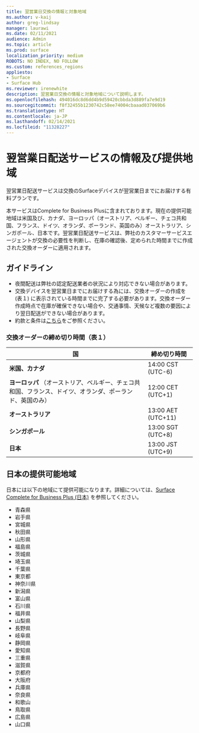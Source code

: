```yaml
---
title: 翌営業日交換の情報と対象地域
ms.author: v-kaij
author: greg-lindsay
manager: laurawi
ms.date: 02/11/2021
audience: Admin
ms.topic: article
ms.prod: surface
localization_priority: medium
ROBOTS: NO INDEX, NO FOLLOW
ms.custom: references_regions
appliesto:
- Surface
- Surface Hub
ms.reviewer: irenewhite
description: 翌営業日交換の情報と対象地域について説明します。
ms.openlocfilehash: 494016dc8d6dd4b9d59420cbbda3d889fa7e9d19
ms.sourcegitcommit: f8f32455b1230742c58ee74004cbaaad037069b6
ms.translationtype: HT
ms.contentlocale: ja-JP
ms.lasthandoff: 02/14/2021
ms.locfileid: "11328227"
---
```

# 翌営業日配送サービスの情報及び提供地域 

翌営業日配送サービスは交換のSurfaceデバイスが翌営業日までにお届けする有料プランです。 

本サービスはComplete for Business Plusに含まれております。現在の提供可能地域は米国及び、カナダ、ヨーロッパ（オーストリア、ベルギー、チェコ共和国、フランス、ドイツ、オランダ、ポーランド、英国のみ）オーストラリア、シンガポール、日本です。翌営業日配送サービスは、弊社のカスタマーサービスエージェントが交換の必要性を判断し、在庫の確認後、定められた時間までに作成された交換オーダーに適用されます。

## ガイドライン

- 夜間配送は弊社の認定配送業者の状況により対応できない場合があります。
- 交換デバイスを翌営業日までにお届けする為には、交換オーダーの作成を (表１) に表示されている時間までに完了する必要があります。交換オーダー作成時点で在庫が確保できない場合や、交通事情、天候など複数の要因により翌日配送ができない場合があります。
- 約款と条件は[こちら](https://support.microsoft.com/topic/warranties-extended-service-plans-and-terms-conditions-for-your-device-eedf7a23-84a7-1a47-480b-0e10503eedf5)をご参照ください。

### 交換オーダーの締め切り時間（表１）

| 国                                                                                                    | 締め切り時間 |
| -------------------------------------------------------------------------------------------------------------- | --------------- |
| **米国、カナダ**                                                                                     | 14:00 CST    (UTC-6)      |
| **ヨーロッパ** （オーストリア、ベルギー、チェコ共和国、フランス、ドイツ、オランダ、ポーランド、英国のみ） | 12:00 CET   (UTC+1)     |
| **オーストラリア**                                                                                                  | 13:00 AET   (UTC+11)    |
| **シンガポール**                                                                                                  | 13:00 SGT    (UTC+8)   |
| **日本**                                                                                                      | 13:00 JST    (UTC+9)   |


##  日本の提供可能地域 

日本には以下の地域にて提供可能になります。詳細については、[Surface Complete for Business Plus (日本)](https://cdn.techcommunity.microsoft.com/assets/Surface/jp-next-day-replace-surface.pdf) を参照してください。

- 青森県
- 岩手県
- 宮城県
- 秋田県
- 山形県
- 福島県
- 茨城県
- 埼玉県
- 千葉県
- 東京都 
- 神奈川県
- 新潟県
- 富山県
- 石川県
- 福井県
- 山梨県
- 長野県
- 岐阜県
- 静岡県
- 愛知県
- 三重県
- 滋賀県
- 京都府
- 大阪府 
- 兵庫県
- 奈良県
- 和歌山
- 鳥取県
- 広島県
- 山口県

